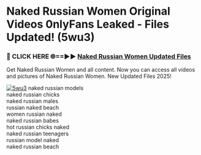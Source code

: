 # Naked Russian Women Original Videos 0nlyFans Leaked - Files Updated! (5wu3)

<h3>🔴 CLICK HERE 🌐==►► <a href="https://tinyurl.com/up5wt9bj" rel="nofollow">Naked Russian Women Updated Files</a></h3>

Get Naked Russian Women and all content. Now you can access all videos and pictures of Naked Russian Women. New Updated Files 2025!

[![5wu3](https://i.imgur.com/ABiUzMV.gif)](https://tinyurl.com/up5wt9bj)
naked russian models<br>
naked russian chicks<br>
naked russian males<br>
russian naked beach<br>
women russian naked<br>
naked russian babes<br>
hot russian chicks naked<br>
naked russian teenagers<br>
russian model naked<br>
naked russian beach
